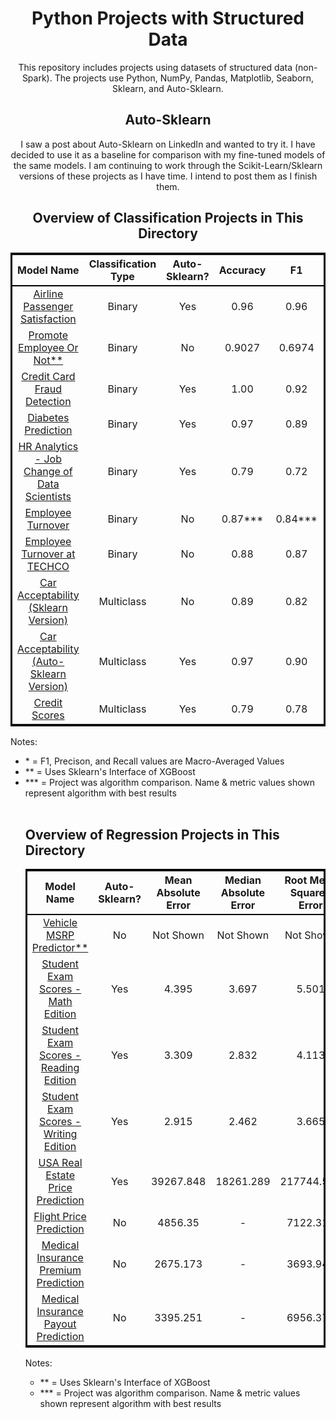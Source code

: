 <div align="center">

<h1>Python Projects with Structured Data</h1>
<p>
    This repository includes projects using datasets of structured data (non-Spark). The projects use Python, NumPy, Pandas, Matplotlib, Seaborn, Sklearn, and Auto-Sklearn.
</p>

<h2>
    Auto-Sklearn
</h2>
<p>
    I saw a post about Auto-Sklearn on LinkedIn and wanted to try it. I have decided to use it as a baseline for comparison with my fine-tuned models of the same models. I am continuing to work through the Scikit-Learn/Sklearn versions of these projects as I have time. I intend to post them as I finish them.
</p>

<h2>
    Overview of Classification Projects in This Directory
</h2>

<table style="border: 3px solid black;">
<tr style="border-bottom: 2.5px solid black;">
    <th style="text-align: center;">
        Model Name
    </th>
    <th style="text-align: center;">
        Classification Type
    </th>
    <th style="text-align: center;">
        Auto-Sklearn?
    </th>
    <th style="text-align: center;">
        Accuracy
    </th>
    <th style="text-align: center;">
        F1
    </th>
    <th style="text-align: center;">
        Precision
    </th>
    <th style="text-align: center;">
        Recall
    </th>
    <th style="text-align: center;">
        Algorithm***
    </th>
</tr>

<tr>
    <td style="text-align: center">
        <a href="https://github.com/DunnBC22/Python_Projects_with_Structured_data/blob/main/Sklearn%20Projects/Classification/Binary%20Classification/Airline%20Passenger%20Satisfaction/Airline_Passenger_Satisfaction.ipynb">
            Airline Passenger Satisfaction
        </a>
    </td>
    <td style="text-align: center;">
        Binary
    </td>
    <td style="text-align: center;">
        Yes
    </td>
    <td style="text-align: center;">
        0.96
    </td>
    <td style="text-align: center;">
        0.96
    </td>
    <td style="text-align: center;">
        0.97
    </td>
    <td style="text-align: center;">
        0.96
    </td>
    <td style="text-align: center;">
        -
    </td>
</tr>

<tr>
    <td style="text-align: center;">
        <a href="https://github.com/DunnBC22/Python_Projects_with_Structured_data/blob/main/Sklearn%20Projects/Classification/Binary%20Classification/Promote%20Employee%20or%20Not/Promote%20Employee%20Or%20Not%20Binary%20Classifier%20(Using%20Sklearn%20Interface%20of%20XGBoost).ipynb">
            Promote Employee Or Not**
        </a>
    </td>
    <td style="text-align: center;">
        Binary
    </td>
    <td style="text-align: center;">
        No
    </td>
    <td style="text-align: center;">
        0.9027
    </td>
    <td style="text-align: center;">
        0.6974
    </td>
    <td style="text-align: center;">
        0.6986
    </td>
    <td style="text-align: center;">
        0.6963
    </td>
    <td style="text-align: center;">
        -
    </td>
</tr>

<tr>
    <td style="text-align: center;">
        <a href="https://github.com/DunnBC22/Python_Projects_with_Structured_data/blob/main/Sklearn%20Projects/Classification/Binary%20Classification/Credit%20Card%20Fraud%20Detection/Credit_Card_Fraud_Detection.ipynb">
            Credit Card Fraud Detection
        </a>
    </td>
    <td style="text-align: center;">
        Binary
    </td>
    <td style="text-align: center;">
        Yes
    </td>
    <td style="text-align: center;">
        1.00
    </td>
    <td style="text-align: center;">
        0.92
    </td>
    <td style="text-align: center;">
        0.97
    </td>
    <td style="text-align: center;">
        0.88
    </td>
    <td style="text-align: center;">
        -
    </td>
</tr>

<tr>
    <td style="text-align: center;">
        <a href="https://github.com/DunnBC22/Python_Projects_with_Structured_data/blob/main/Sklearn%20Projects/Classification/Binary%20Classification/Diabetes%20Prediction/Diabetes_Prediction_Dataset.ipynb">
            Diabetes Prediction
        </a>
    </td>
    <td style="text-align: center;">
        Binary
    </td>
    <td style="text-align: center;">
        Yes
    </td>
    <td style="text-align: center;">
        0.97
    </td>
    <td style="text-align: center;">
        0.89
    </td>
    <td style="text-align: center;">
        0.98
    </td>
    <td style="text-align: center;">
        0.84
    </td>
    <td style="text-align: center;">
        -
    </td>
</tr>

<tr>
    <td style="text-align: center;">
        <a href="https://github.com/DunnBC22/Python_Projects_with_Structured_data/blob/main/Sklearn%20Projects/Classification/Binary%20Classification/HR%20Analytics%20-%20Job%20Change%20of%20Data%20Scientists/HR_Analytics_Job_Change_of_Data_Scientists_Auto_Sklearn.ipynb">
            HR Analytics - Job Change of Data Scientists
        </a>
    </td>
    <td style="text-align: center;">
        Binary
    </td>
    <td style="text-align: center;">
        Yes
    </td>
    <td style="text-align: center;">
        0.79
    </td>
    <td style="text-align: center;">
        0.72
    </td>
    <td style="text-align: center;">
        0.72
    </td>
    <td style="text-align: center;">
        0.72
    </td>
    <td style="text-align: center;">
        -
    </td>
</tr>

<tr>
    <td style="text-align: center;">
        <a href="https://github.com/DunnBC22/Python_Projects_with_Structured_data/blob/main/Sklearn%20Projects/Classification/Binary%20Classification/Employee%20Turnover/Employee%20Turnover-Churn.ipynb">
            Employee Turnover
        </a>
    </td>
    <td style="text-align: center;">
        Binary
    </td>
    <td style="text-align: center;">
        No
    </td>
    <td style="text-align: center;">
        0.87***
    </td>
    <td style="text-align: center;">
        0.84***
    </td>
    <td style="text-align: center;">
        0.85***
    </td>
    <td style="text-align: center;">
        0.83***
    </td>
    <td style="text-align: center;">
        XGBoost
    </td>
</tr>
<tr>
    <td style="text-align: center;">
        <a href="https://github.com/DunnBC22/Python_Projects_with_Structured_data/blob/main/Sklearn%20Projects/Classification/Binary%20Classification/Employee%20Turnover%20at%20TECHCO/Employee%20Turnover%20at%20TECHCO.ipynb">
            Employee Turnover at TECHCO
        </a>
    </td>
    <td style="text-align: center;">
        Binary
    </td>
    <td style="text-align: center;">
        No
    </td>
    <td style="text-align: center;">
        0.88
    </td>
    <td style="text-align: center;">
        0.87
    </td>
    <td style="text-align: center;">
        0.90
    </td>
    <td style="text-align: center;">
        0.86
    </td>
    <td style="text-align: center;">
        -
    </td>
</tr>

<tr>
    <td style="text-align: center;">
        <a href="https://github.com/DunnBC22/Python_Projects_with_Structured_data/blob/main/Sklearn%20Projects/Classification/Multiclass%20Classification/Car%20Acceptability/Sklearn%20Version/Car%20Acceptability%20Classification-Sklearn.ipynb">
            Car Acceptability (Sklearn Version)
        </a>
    </td>
    <td style="text-align: center;">
        Multiclass
    </td>
    <td style="text-align: center;">
        No
    </td>
    <td style="text-align: center;">
        0.89
    </td>
    <td style="text-align: center;">
        0.82
    </td>
    <td style="text-align: center;">
        0.80
    </td>
    <td style="text-align: center;">
        0.85
    </td>
    <td style="text-align: center;">
        XGBoost
    </td>
</tr>

<tr>
    <td style="text-align: center;">
        <a href="https://github.com/DunnBC22/Python_Projects_with_Structured_data/blob/main/Sklearn%20Projects/Classification/Multiclass%20Classification/Car%20Acceptability/Auto-Sklearn%20Version/Car_Acceptability_Classification_Dataset_Auto_Sklearn.ipynb">
            Car Acceptability (Auto-Sklearn Version)
        </a>
    </td>
    <td style="text-align: center;">
        Multiclass
    </td>
    <td style="text-align: center;">
        Yes
    </td>
    <td style="text-align: center;">
        0.97
    </td>
    <td style="text-align: center;">
        0.90
    </td>
    <td style="text-align: center;">
        0.88
    </td>
    <td style="text-align: center;">
        0.94
    </td>
    <td style="text-align: center;">
        -
    </td>
</tr>

<tr>
    <td style="text-align: center;">
        <a href="https://github.com/DunnBC22/Python_Projects_with_Structured_data/blob/main/Sklearn%20Projects/Classification/Multiclass%20Classification/Credit%20Scores/Credit_Score_Classification_Auto_Sklearn.ipynb">
            Credit Scores        
        </a>
    </td>
    <td style="text-align: center;">
        Multiclass
    </td>
    <td style="text-align: center;">
        Yes
    </td>
    <td style="text-align: center;">
        0.79
    </td>
    <td style="text-align: center;">
        0.78
    </td>
    <td style="text-align: center;">
        0.77
    </td>
    <td style="text-align: center;">
        0.78
    </td>
    <td style="text-align: center;">
        -
    </td>
</tr>
</table>

<p style="text-align: left">Notes:</p>
<ul style="text-align: left">
<li>* = F1, Precison, and Recall values are Macro-Averaged Values</li>
<li>** = Uses Sklearn's Interface of XGBoost</li>
<li>*** = Project was algorithm comparison. Name & metric values shown represent algorithm with best results</li>
</caption>

<br />

<h2>
    Overview of Regression Projects in This Directory
</h2>

<table style="border: 3px solid black;">
<tr style="border-bottom: 2.5px solid black;">
    <th style="text-align: center;">
        Model Name
    </th>
    <th style="text-align: center;">
        Auto-Sklearn?
    </th>
    <th style="text-align: center;">
        Mean Absolute Error
    </th>
    <th style="text-align: center;">
        Median Absolute Error
    </th>
    <th style="text-align: center;">
        Root Mean Squared Error
    </th>
    <th style="text-align: center;">
        Algorithm***
    </th>
</tr>
<tr>
    <td style="text-align: center;">
        <a href="https://github.com/DunnBC22/Python_Projects_with_Structured_data/blob/main/Sklearn%20Projects/Regression/Vehicle%20MSRP%20Predictor/Regression%20Using%20Sklearn's%20Interface%20of%20XGBoost.ipynb">
            Vehicle MSRP Predictor**
        </a>
    </td>
    <td style="text-align: center;">
        No
    </td>
    <td style="text-align: center;">
        Not Shown
    </td>
    <td style="text-align: center;">
        Not Shown
    </td>
    <td style="text-align: center;">
        Not Shown
    </td>
    <td style="text-align: center;">
        -
    </td>
</tr>

<tr>
    <td style="text-align: center;">
        <a href="https://github.com/DunnBC22/Python_Projects_with_Structured_data/blob/main/Sklearn%20Projects/Regression/Student%20Exam%20Scores/Math%20Scores%20Edition/Students_Exam_Scores_Math_Scores_Edition.ipynb"> 
            Student Exam Scores - Math Edition
        </a>
    </td>
    <td style="text-align: center;">
        Yes
    </td>
    <td style="text-align: center;">
        4.395
    </td>
    <td style="text-align: center;">
        3.697
    </td>
    <td style="text-align: center;">
        5.501
    </td>
    <td style="text-align: center;">
        -
    </td>
</tr>

<tr>
    <td style="text-align: center;">
        <a href="https://github.com/DunnBC22/Python_Projects_with_Structured_data/blob/main/Sklearn%20Projects/Regression/Student%20Exam%20Scores/Reading%20Scores%20Edition/Students_Exam_Scores_Reading_Scores_Edition.ipynb">
            Student Exam Scores - Reading Edition
        </a>
    </td>
    <td style="text-align: center;">
        Yes
    </td>
    <td style="text-align: center;">
        3.309
    </td>
    <td style="text-align: center;">
        2.832
    </td>
    <td style="text-align: center;">
        4.113
    </td>
    <td style="text-align: center;">
        -
    </td>
</tr>

<tr>
    <td style="text-align: center;">
        <a href="https://github.com/DunnBC22/Python_Projects_with_Structured_data/blob/main/Sklearn%20Projects/Regression/Student%20Exam%20Scores/Writing%20Scores%20Edition/Students_Exam_Scores_Writing_Scores_Edition.ipynb">
            Student Exam Scores - Writing Edition
        </a>
    </td>
    <td style="text-align: center;">
        Yes
    </td>
    <td style="text-align: center;">
        2.915
    </td>
    <td style="text-align: center;">
        2.462
    </td>
    <td style="text-align: center;">
        3.665
    </td>
    <td style="text-align: center;">
        -
    </td>
</tr>

<tr>
    <td style="text-align: center;">
        <a href="https://github.com/DunnBC22/Python_Projects_with_Structured_data/blob/main/Sklearn%20Projects/Regression/USA%20Real%20Estate%20Price%20Prediction/USA_Real_Estate_Dataset.ipynb">
            USA Real Estate Price Prediction
        </a>
    </td>
    <td style="text-align: center;">
        Yes
    </td>
    <td style="text-align: center;">
        39267.848
    </td>
    <td style="text-align: center;">
        18261.289
    </td>
    <td style="text-align: center;">
        217744.574
    </td>
    <td style="text-align: center;">
        -
    </td>
</tr>

<tr>
    <td style="text-align: center;">
        <a href="https://github.com/DunnBC22/Python_Projects_with_Structured_data/blob/main/Sklearn%20Projects/Regression/Flight%20Price%20Prediction/Flight%20Price%20Prediction.ipynb">
            Flight Price Prediction
        </a>
    </td>
    <td style="text-align: center;">
        No
    </td>
    <td style="text-align: center;">
        4856.35
    </td>
    <td style="text-align: center;">
        -
    </td>
    <td style="text-align: center;">
        7122.315
    </td>
    <td style="text-align: center;">
        ElasticNet
    </td>
</tr>

<tr>
    <td style="text-align: center;">
        <a href="https://github.com/DunnBC22/Python_Projects_with_Structured_data/blob/main/Sklearn%20Projects/Regression/Medical%20Insurance%20Premium%20Prediction/Medical%20Insurance%20Premium%20Prediction.ipynb">
            Medical Insurance Premium Prediction
        </a>
    </td>
    <td style="text-align: center;">
        No
    </td>
    <td style="text-align: center;">
        2675.173
    </td>
    <td style="text-align: center;">
        -
    </td>
    <td style="text-align: center;">
        3693.946
    </td>
    <td style="text-align: center;">
        Stochastic Gradient Descent
    </td>
</tr>

<tr>
    <td style="text-align: center;">
        <a href="https://github.com/DunnBC22/Python_Projects_with_Structured_data/blob/main/Sklearn%20Projects/Regression/Medical%20Insurance%20Payout%20Prediction/Medical%20Insurance%20Payout%20Prediction.ipynb">
            Medical Insurance Payout Prediction
        </a>
    </td>
    <td style="text-align: center;">
        No
    </td>
    <td style="text-align: center;">
        3395.251
    </td>
    <td style="text-align: center;">
        -
    </td>
    <td style="text-align: center;">
        6956.373
    </td>
    <td style="text-align: center;">
        Huber
    </td>
</tr>

</table>
<p>
    Notes:
</p>
<ul style="text-align: left">
    <li>** = Uses Sklearn's Interface of XGBoost</li>
    <li>*** = Project was algorithm comparison. Name & metric values shown represent algorithm with best results</li>
</ul>

</div>